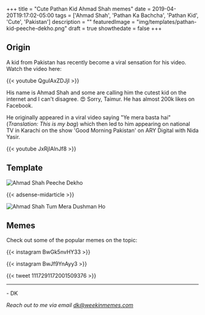+++
title = "Cute Pathan Kid Ahmad Shah memes"
date = 2019-04-20T19:17:02-05:00
tags = ['Ahmad Shah', 'Pathan Ka Bachcha', 'Pathan Kid', 'Cute', 'Pakistan']
description = ""
featuredImage = "img/templates/pathan-kid-peeche-dekho.png"
draft = true
showthedate = false
+++

## Origin

A kid from Pakistan has recently become a viral sensation for his video. Watch the video here:

{{< youtube QguIAxZDJjI >}}

His name is Ahmad Shah and some are calling him the cutest kid on the internet and I can't disagree. :heart_eyes: Sorry, Taimur. He has almost 200k likes on Facebook.

He originally appeared in a viral video saying "Ye mera basta hai" (*Translation: This is my bag*) which then led to him appearing on national TV in Karachi on the show 'Good Morning Pakistan' on ARY Digital with Nida Yasir.

{{< youtube JxRjIAlnJf8 >}}

## Template

![Ahmad Shah Peeche Dekho](img/templates/pathan-kid-peeche-dekho-with-text.png)

{{< adsense-midarticle >}}

![Ahmad Shah Tum Mera Dushman Ho](img/templates/pathan-kid-dushman-with-text.png)

## Memes

Check out some of the popular memes on the topic:

{{< instagram BwGk5nvHY33 >}}

{{< instagram BwJf9YnAyy3 >}}

{{< tweet 1117291172001509376 >}}

---
\- DK

*Reach out to me via email dk@weekinmemes.com*